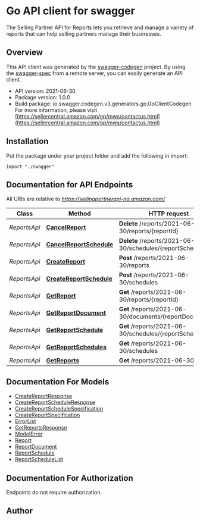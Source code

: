 # Go API client for swagger

The Selling Partner API for Reports lets you retrieve and manage a variety of reports that can help selling partners manage their businesses.

## Overview
This API client was generated by the [swagger-codegen](https://github.com/swagger-api/swagger-codegen) project.  By using the [swagger-spec](https://github.com/swagger-api/swagger-spec) from a remote server, you can easily generate an API client.

- API version: 2021-06-30
- Package version: 1.0.0
- Build package: io.swagger.codegen.v3.generators.go.GoClientCodegen
For more information, please visit [https://sellercentral.amazon.com/gp/mws/contactus.html](https://sellercentral.amazon.com/gp/mws/contactus.html)

## Installation
Put the package under your project folder and add the following in import:
```golang
import "./swagger"
```

## Documentation for API Endpoints

All URIs are relative to *https://sellingpartnerapi-na.amazon.com/*

Class | Method | HTTP request | Description
------------ | ------------- | ------------- | -------------
*ReportsApi* | [**CancelReport**](docs/ReportsApi.md#cancelreport) | **Delete** /reports/2021-06-30/reports/{reportId} | 
*ReportsApi* | [**CancelReportSchedule**](docs/ReportsApi.md#cancelreportschedule) | **Delete** /reports/2021-06-30/schedules/{reportScheduleId} | 
*ReportsApi* | [**CreateReport**](docs/ReportsApi.md#createreport) | **Post** /reports/2021-06-30/reports | 
*ReportsApi* | [**CreateReportSchedule**](docs/ReportsApi.md#createreportschedule) | **Post** /reports/2021-06-30/schedules | 
*ReportsApi* | [**GetReport**](docs/ReportsApi.md#getreport) | **Get** /reports/2021-06-30/reports/{reportId} | 
*ReportsApi* | [**GetReportDocument**](docs/ReportsApi.md#getreportdocument) | **Get** /reports/2021-06-30/documents/{reportDocumentId} | 
*ReportsApi* | [**GetReportSchedule**](docs/ReportsApi.md#getreportschedule) | **Get** /reports/2021-06-30/schedules/{reportScheduleId} | 
*ReportsApi* | [**GetReportSchedules**](docs/ReportsApi.md#getreportschedules) | **Get** /reports/2021-06-30/schedules | 
*ReportsApi* | [**GetReports**](docs/ReportsApi.md#getreports) | **Get** /reports/2021-06-30/reports | 

## Documentation For Models

 - [CreateReportResponse](docs/CreateReportResponse.md)
 - [CreateReportScheduleResponse](docs/CreateReportScheduleResponse.md)
 - [CreateReportScheduleSpecification](docs/CreateReportScheduleSpecification.md)
 - [CreateReportSpecification](docs/CreateReportSpecification.md)
 - [ErrorList](docs/ErrorList.md)
 - [GetReportsResponse](docs/GetReportsResponse.md)
 - [ModelError](docs/ModelError.md)
 - [Report](docs/Report.md)
 - [ReportDocument](docs/ReportDocument.md)
 - [ReportSchedule](docs/ReportSchedule.md)
 - [ReportScheduleList](docs/ReportScheduleList.md)

## Documentation For Authorization
 Endpoints do not require authorization.


## Author


